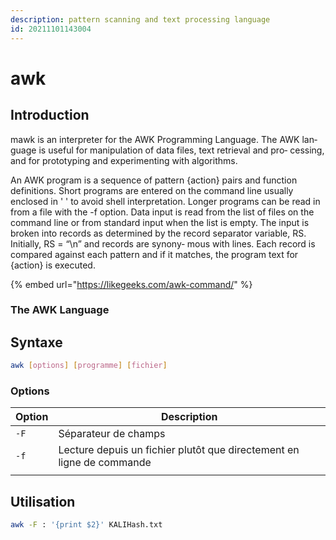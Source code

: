 ```yaml
---
description: pattern scanning and text processing language
id: 20211101143004
---
```


# awk

## Introduction

mawk is an interpreter for the AWK Programming Language. The AWK lan‐ guage is useful for manipulation of data files, text retrieval and pro‐ cessing, and for prototyping and experimenting with algorithms.

An AWK program is a sequence of pattern {action} pairs and function definitions. Short programs are entered on the command line usually enclosed in ' ' to avoid shell interpretation. Longer programs can be read in from a file with the -f option. Data input is read from the list of files on the command line or from standard input when the list is empty. The input is broken into records as determined by the record separator variable, RS. Initially, RS = “\n” and records are synony‐ mous with lines. Each record is compared against each pattern and if it matches, the program text for {action} is executed.

{% embed url="https://likegeeks.com/awk-command/" %}

### The AWK Language

## Syntaxe

```bash
awk [options] [programme] [fichier]
```

### Options

| Option | Description                                                           |
| ------ | --------------------------------------------------------------------- |
| `-F`   | Séparateur de champs                                                  |
| `-f`   | Lecture depuis un fichier plutôt que directement en ligne de commande |
|        |                                                                       |

## Utilisation

```bash
awk -F : '{print $2}' KALIHash.txt
```

